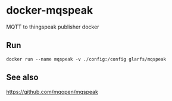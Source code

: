 # docker-mqspeak
MQTT to thingspeak publisher docker

## Run
```
docker run --name mqspeak -v ./config:/config glarfs/mqspeak

```
## See also

https://github.com/mqopen/mqspeak
